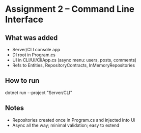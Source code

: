 ﻿# Assignment 2 – Command Line Interface

## What was added
- Server/CLI console app
- DI root in Program.cs
- UI in CLI/UI/CliApp.cs (async menu: users, posts, comments)
- Refs to Entities, RepositoryContracts, InMemoryRepositories

## How to run
dotnet run --project "Server/CLI"

## Notes
- Repositories created once in Program.cs and injected into UI
- Async all the way; minimal validation; easy to extend
